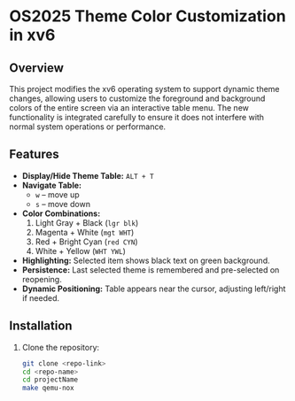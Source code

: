 # OS2025     Theme Color Customization in xv6

## Overview
This project modifies the xv6 operating system to support dynamic theme changes, allowing users to customize the foreground and background colors of the entire screen via an interactive table menu.
The new functionality is integrated carefully to ensure it does not interfere with normal system operations or performance.

## Features
- **Display/Hide Theme Table:** `ALT + T`
- **Navigate Table:**
  - `w` – move up
  - `s` – move down
- **Color Combinations:**
  1. Light Gray + Black (`lgr blk`)
  2. Magenta + White (`mgt WHT`)
  3. Red + Bright Cyan (`red CYN`)
  4. White + Yellow (`WHT YWL`)
- **Highlighting:** Selected item shows black text on green background.
- **Persistence:** Last selected theme is remembered and pre-selected on reopening.
- **Dynamic Positioning:** Table appears near the cursor, adjusting left/right if needed.

## Installation
1. Clone the repository:
   ```bash
   git clone <repo-link>
   cd <repo-name>
   cd projectName
   make qemu-nox
